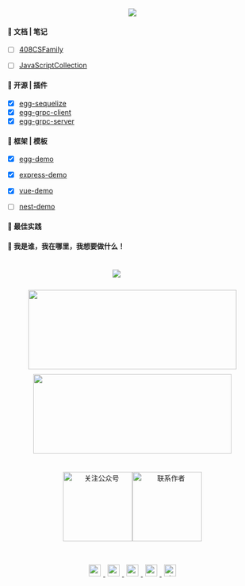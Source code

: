 <!--
 * @Description:  142vip组织仓库介绍
 * @Version: Beta1.0
 * @Author: 【B站&公众号】Rong姐姐好可爱
 * @Date: 2022-07-16 16:52:43
 * @LastEditors: 【B站&公众号】Rong姐姐好可爱
 * @LastEditTime: 2022-07-16 16:58:12
-->


<!--参考地址：https://readme-typing-svg.herokuapp.com/demo/-->

<h1 align="center">
  <a href="https://sunguoqi.com/">
    <img src="https://readme-typing-svg.herokuapp.com?size=18&width=500&lines=%40142vip%2C+公众号：Rong%E5%A7%90%E5%A7%90%E5%A5%BD%E5%8F%AF%E7%88%B1;If+you+have+a+dream%2C+you+have+to+defend+it!">
  </a>
</h1>


#### 💪 文档 | 笔记

- [ ] [408CSFamily](https://github.com/142vip/408CSFamily)
- [ ] [JavaScriptCollection](https://github.com/142vip/JavaScriptCollection)


#### 🧠 开源 | 插件

- [x] [egg-sequelize](https://github.com/142vip/egg-sequelize)
- [x] [egg-grpc-client](https://github.com/142vip/egg-grpc-client)
- [x] [egg-grpc-server](https://github.com/142vip/egg-grpc-server)

#### 🧰 框架 | 模板

- [x] [egg-demo](https://github.com/142vip/egg-demo)
- [x] [express-demo](https://github.com/142vip/express-demo)
- [x] [vue-demo](https://github.com/142vip/vue-demo)
- [ ] [nest-demo](https://github.com/142vip/nest-demo)


#### 🧰 最佳实践



#### 🚀 我是谁，我在哪里，我想要做什么！



<div style="text-align: center">
    <div class="code-statistic-container" style="width: 400px;padding: 20px;" align="center">
        <img  src="https://github-profile-trophy.vercel.app/?username=mmdapl&theme=gruvbox&row=1&column=6&no-frame=true&no-bg=true" />
    </div>
    <div class="data-statistic-container" align="center">
        <table style="border:none;cell-padding:0; cell-spacing:0;border-collapse:collapse;" border="0">
          <img height="160px" width="420px" style="margin:5px;" src="https://github-readme-stats.vercel.app/api?username=mmdapl&hide_title=true&hide_border=true&show_icons=trueline_height=21&text_color=000&icon_color=000&bg_color=0,ea6161,ffc64d,fffc4d,52fa5a&theme=graywhite" />
          <img height="160px" width="400px" style="padding:5px;" src="https://github-readme-stats.vercel.app/api/top-langs/?username=mmdapl&hide_title=true&hide_border=true&layout=compact&langs_count=6&text_color=000&icon_color=fff&bg_color=0,52fa5a,4dfcff,c64dff&theme=graywhite" />
        </table>
    </div>
    <div  align="center" >
        <table style="border:none;cell-padding:0; cell-spacing:0;border-collapse:collapse;" border="0">
            <img src="https://cdn.staticaly.com/gh/142vip/cdn_service@main/media/fairy-sister-450x450.jpg" 
                width="140px"
                title="欢迎关注公众号:Rong姐姐好可爱" alt="关注公众号"/>
            <img src="https://cdn.staticaly.com/gh/142vip/cdn_service@main/media/chu-fan-443-650x650.jpg"
                width="140px"
                title="欢迎添加微信：chufan443 " alt="联系作者"/>
        </table>
    </div>
    <div  style="text-align: center;padding: 10px" align="center">
        <a
          href="https://github.com/mmdapl"
          rel="nofollow noreferrer"
          target="_blank"
          title="点击跳转Github主页"
        >
          <img src="https://cdn.staticaly.com/gh/142vip/cdn_service@main/main-vip/svg/github.svg"
            style="margin: 5px;width: 24px;height: 24px;">
        </a>
        <a
          href="https://gitee.com/Mmdapl"
          rel="nofollow noreferrer"
          target="_blank"
          title="点击跳转码云主页"
        >
          <img src="https://cdn.staticaly.com/gh/142vip/cdn_service@main/main-vip/svg/gitee.svg"
            style="margin: 5px;width: 24px;height: 24px;">
        </a>
        <a
          href="https://juejin.im/user/448256476724807"
          rel="nofollow noreferrer"
          target="_blank"
          title="点击跳转掘金主页"
        >
          <img src="https://cdn.staticaly.com/gh/142vip/cdn_service@main/main-vip/svg/juejin.svg"
            style="margin: 5px;width: 24px;height: 24px;">
        </a>
        <a
          href="https://space.bilibili.com/350937042"
          rel="nofollow noreferrer"
          target="_blank"
          title="点击跳转B站主页"
        >
          <img src="https://cdn.staticaly.com/gh/142vip/cdn_service@main/main-vip/svg/bilibili.svg"
            style="margin: 5px;width: 24px;height: 24px;">
        </a>
        <a
          href="https://blog.csdn.net/Mmdapl"
          rel="nofollow noreferrer"
          target="_blank"
          title="点击跳转CSDN博客主页"
        >
          <img src="https://cdn.staticaly.com/gh/142vip/cdn_service@main/main-vip/svg/csdn.svg"
            title="点击跳转CSDN博客主页"
            style="margin: 5px;width: 24px;height: 24px;">
        </a>
    </div>
</div>











